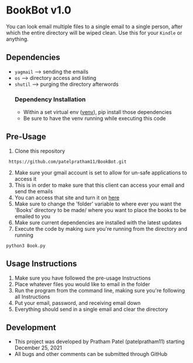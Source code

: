 # BookBot v1.0 #
  You can look email multiple files to a single email to a single person, after which the entire directory will be wiped clean. Use this for your `Kindle` or anything.

## Dependencies ##
- `yagmail` --> sending the emails
- `os` --> directory access and listing
- `shutil` --> purging the directory afterwords
  ### Dependency Installation ###
  - Within a set virtual env ([venv](https://docs.python.org/3/library/venv.html)), pip install those dependencies
  - Be sure to have the venv running while executing this code

## Pre-Usage ##
1. Clone this repository
```
 https://github.com/patelpratham11/BookBot.git
 ```

2. Make sure your gmail account is set to allow for un-safe applications to access it
  1. This is in order to make sure that this client can access your email and send the emails
  2. You can access that site and turn it on [here](https://myaccount.google.com/lesssecureapps?pli=1&rapt=AEjHL4O58MFMjNVIKVEKaC111KA9L7cS9HSwvjSQY2cWjhFXBpv1nPrm99gWIG7A9jL7cpQp5I7SGoQNxDSNFRelflBjGluXDA)
3. Make sure to change the 'folder' variable to where ever you want the 'Books' directory to be made/ where you want to place the books to be emailed to you
4. Make sure current dependencies are installed with the latest updates
5. Execute the code by making sure you're running from the directory and running
  ```
  python3 Book.py
  ```

## Usage Instructions ##
1. Make sure you have followed the pre-usage Instructions
2. Place whatever files you would like to email in the folder
3. Run the program from the command line, making sure you're following all Instructions
4. Put your email, password, and receiving email down
5. Everything should send in a single email and clear the directory

## Development ##
- This project was developed by Pratham Patel (patelpratham11) starting December 25, 2021
- All bugs and other comments can be submitted through GitHub
